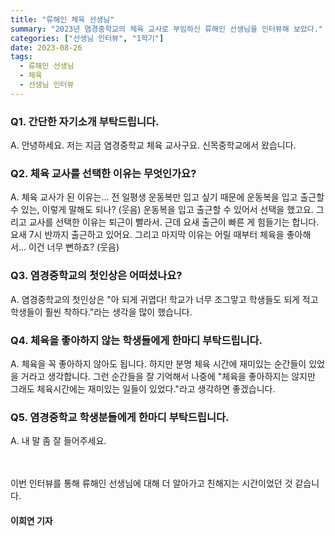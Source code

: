 ```yaml
---
title: "류해인 체육 선생님"
summary: "2023년 염경중학교의 체육 교사로 부임하신 류해인 선생님을 인터뷰해 보았다."
categories: ["선생님 인터뷰", "1학기"]
date: 2023-08-26
tags:
  - 류해인 선생님
  - 체육
  - 선생님 인터뷰
---
```


### Q1. 간단한 자기소개 부탁드립니다.

A. 안녕하세요. 저는 지금 염경중학교 체육 교사구요. 신목중학교에서 왔습니다.

### Q2. 체육 교사를 선택한 이유는 무엇인가요?

A. 체육 교사가 된 이유는... 전 일평생 운동복만 입고 싶기 때문에 운동복을 입고 출근할 수 있는, 이렇게 말해도 되나? (웃음) 운동복을 입고 출근할 수 있어서 선택을 했고요. 그리고 교사를 선택한 이유는 퇴근이 빨라서. 근데 요새 출근이 빠른 게 힘들기는 합니다. 요새 7시 반까지 출근하고 있어요. 그리고 마지막 이유는 어릴 때부터 체육을 좋아해서... 이건 너무 뻔하죠? (웃음)

### Q3. 염경중학교의 첫인상은 어떠셨나요?

A. 염경중학교의 첫인상은 "아 되게 귀엽다! 학교가 너무 조그맣고 학생들도 되게 적고 학생들이 훨씬 착하다."라는 생각을 많이 했습니다.

### Q4. 체육을 좋아하지 않는 학생들에게 한마디 부탁드립니다.

A. 체육을 꼭 좋아하지 않아도 됩니다. 하지만 분명 체육 시간에 재미있는 순간들이 있었을 거라고 생각합니다. 그런 순간들을 잘 기억해서 나중에 "체육을 좋아하지는 않지만 그래도 체육시간에는 재미있는 일들이 있었다."라고 생각하면 좋겠습니다.

### Q5. 염경중학교 학생분들에게 한마디 부탁드립니다.

A. 내 말 좀 잘 들어주세요.  
  
ㅤ
ㅤ

이번 인터뷰를 통해 류해인 선생님에 대해 더 알아가고 친해지는 시간이었던 것 같습니다.

#### 이희연 기자
